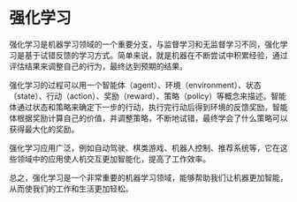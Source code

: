 # 强化学习
强化学习是机器学习领域的一个重要分支，与监督学习和无监督学习不同，强化学习是基于试错反馈的学习方式。简单来说，就是机器在不断尝试中积累经验，通过评估结果来调整自己的行为，最终达到预期的结果。

强化学习的过程可以用一个智能体（agent）、环境（environment）、状态（state）、行动（action）、奖励（reward）、策略（policy）等概念来描述。智能体通过状态和策略来确定下一步的行动，执行完行动后得到环境的反馈奖励，智能体根据奖励计算自己的价值，并调整策略，不断地试错，最终学会了什么策略可以获得最大化的奖励。

强化学习应用广泛，例如自动驾驶、棋类游戏、机器人控制、推荐系统等，它在这些领域中的应用使人机交互更加智能化，提高了工作效率。

总之，强化学习是一个非常重要的机器学习领域，能够帮助我们让机器更加智能，从而使我们的工作和生活更加轻松。